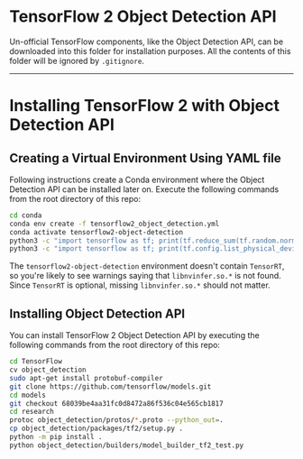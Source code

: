 # TensorFlow 2 Object Detection API

Un-official TensorFlow components, like the Object Detection API, can be downloaded into this folder for
installation purposes. All the contents of this folder will be ignored by `.gitignore`.

---

# Installing TensorFlow 2 with Object Detection API

## Creating a Virtual Environment Using YAML file

Following instructions create a Conda environment where the Object Detection API can
be installed later on. Execute the following commands from the root directory of this repo:

```bash
cd conda
conda env create -f tensorflow2_object_detection.yml
conda activate tensorflow2-object-detection
python3 -c "import tensorflow as tf; print(tf.reduce_sum(tf.random.normal([1000, 1000])))"
python3 -c "import tensorflow as tf; print(tf.config.list_physical_devices('GPU'))"
```

The `tensorflow2-object-detection` environment doesn't contain `TensorRT`, so you're likely
to see warnings saying that `libnvinfer.so.*` is not found. Since `TensorRT` is optional, missing
`libnvinfer.so.*` should not matter.

## Installing Object Detection API

You can install TensorFlow 2 Object Detection API by executing the following commands from
the root directory of this repo:

```bash
cd TensorFlow
cv object_detection
sudo apt-get install protobuf-compiler
git clone https://github.com/tensorflow/models.git
cd models
git checkout 68039be4aa31fc0d8472a86f536c04e565cb1817
cd research
protoc object_detection/protos/*.proto --python_out=.
cp object_detection/packages/tf2/setup.py .
python -m pip install .
python object_detection/builders/model_builder_tf2_test.py
```

